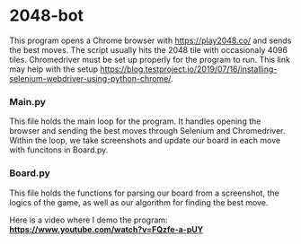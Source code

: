 # 2048-bot

This program opens a Chrome browser with https://play2048.co/ and sends the best moves. The script usually hits the 2048 tile with occasionaly 4096 tiles. Chromedriver must be set up properly for the program to run. This link may help with the setup https://blog.testproject.io/2019/07/16/installing-selenium-webdriver-using-python-chrome/.

### Main.py

This file holds the main loop for the program. It handles opening the browser and sending the best moves through Selenium and Chromedriver. Within the loop, we take screenshots and update our board in each move with funcitons in Board.py.

### Board.py

This file holds the functions for parsing our board from a screenshot, the logics of the game, as well as our algorithm for finding the best move.

Here is a video where I demo the program: **https://www.youtube.com/watch?v=FQzfe-a-pUY**
